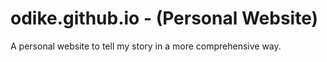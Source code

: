 # odike.github.io - (Personal Website)
A personal website to tell my story in a more comprehensive way.
